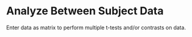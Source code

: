 # Analyze Between Subject Data
Enter data as matrix to perform multiple t-tests and/or contrasts on data.
